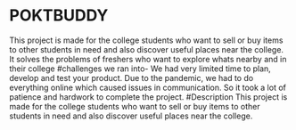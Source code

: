 # POKTBUDDY
This project is made for the college students who want to sell or buy items to other students in need and also discover useful places near the college.
It solves the problems of freshers who want to explore whats nearby and in their college 
#challenges we ran into- 
We had very limited time to plan, develop and test your product. Due to the pandemic, we had to do everything online which caused issues in communication. So it took a lot of patience and hardwork to complete the project.
#Description
This project is made for the college students who want to sell or buy items to other students in need and also discover useful places near the college.
